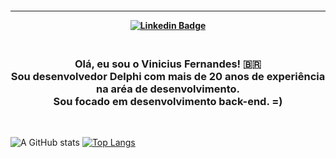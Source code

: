 <h4 align="center">
 
<hr>

[![Linkedin Badge](https://img.shields.io/badge/-Linkedin-blue?style=for-the-badge&logo=Linkedin&logoColor=white&link=https://github.com/viniciusflf)](https://www.linkedin.com/in/viniciusflf/)
</h4>

<h3 align="center">
 <br>
Olá, eu sou o Vinicius Fernandes! 🇧🇷
<br>
 Sou desenvolvedor Delphi com mais de 20 anos de experiência na aréa de desenvolvimento. <br>
 Sou focado em desenvolvimento back-end. =)
</h3>

<br>

![A GitHub stats](https://github-readme-stats.vercel.app/api?username=viniciusflf&show_icons=true&theme=tokyonight)
[![Top Langs](https://github-readme-stats.vercel.app/api/top-langs/?username=viniciusflf&theme=tokyonight)](https://github.com/viniciusflf)
